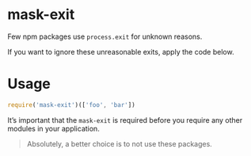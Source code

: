 # mask-exit

Few npm packages use `process.exit` for unknown reasons.

If you want to ignore these unreasonable exits, apply the code below.

# Usage
```js
require('mask-exit')(['foo', 'bar'])
```

It’s important that the `mask-exit` is required before you require any other modules in your application.

> Absolutely, a better choice is to not use these packages.

